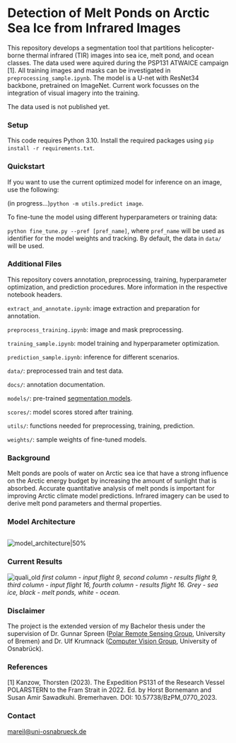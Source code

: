 # Detection of Melt Ponds on Arctic Sea Ice from Infrared Images

This repository develops a segmentation tool that partitions helicopter-borne thermal infrared (TIR) images into sea ice, melt pond, and ocean classes. 
The data used were aquired during the PSP131 ATWAICE campaign [1]. All training images and masks can be investigated in ```preprocessing_sample.ipynb```.
The model is a U-net with ResNet34 backbone, pretrained on ImageNet. Current work focusses on the integration of visual imagery into the training.

The data used is not published yet.

### Setup
This code requires Python 3.10. Install the required packages using ```pip install -r requirements.txt```.

### Quickstart
If you want to use the current optimized model for inference on an image, use the following:

(in progress...)```python -m utils.predict image```.

To fine-tune the model using different hyperparameters or training data:

```python fine_tune.py --pref [pref_name]```, where ```pref_name``` will be used as identifier for the model weights and tracking. By default, the data in ```data/``` will be used.

### Additional Files
This repository covers annotation, preprocessing, training, hyperparameter optimization, and prediction procedures. More information in the respective notebook headers.

```extract_and_annotate.ipynb```: image extraction and preparation for annotation.

```preprocess_training.ipynb```: image and mask preprocessing.

```training_sample.ipynb```: model training and hyperparameter optimization.

```prediction_sample.ipynb```: inference for different scenarios.

```data/```: preprocessed train and test data.

```docs/```: annotation documentation.

```models/```: pre-trained [segmentation models](https://github.com/qubvel/segmentation_models).

```scores/```: model scores stored after training.

```utils/```: functions needed for preprocessing, training, prediction.

```weights/```: sample weights of fine-tuned models.

### Background
Melt ponds are pools of water on Arctic sea ice that have a strong influence on the Arctic energy budget by increasing the amount of sunlight that is absorbed. 
Accurate quantitative analysis of melt ponds is important for improving Arctic climate model predictions.
Infrared imagery can be used to derive melt pond parameters and thermal properties.

### Model Architecture
<img scr="https://github.com/marlens123/ponds_extended/assets/80780236/84dde17c-6ecd-4608-af7f-7be75de84729" width="200">

![model_architecture|50%](https://github.com/marlens123/ponds_extended/assets/80780236/84dde17c-6ecd-4608-af7f-7be75de84729)

### Current Results
![quali_old](https://github.com/marlens123/pond_segmentation/assets/80780236/7228e021-4630-4367-a4c8-e30b2fdfb3da)
*first column - input flight 9, second column - results flight 9, third column - input flight 16, fourth column - results flight 16. Grey - sea ice, black - melt ponds, white - ocean.*

### Disclaimer
The project is the extended version of my Bachelor thesis under the supervision of Dr. Gunnar Spreen ([Polar Remote Sensing Group](https://seaice.uni-bremen.de/research-group/), University of Bremen)
and Dr. Ulf Krumnack ([Computer Vision Group](https://www.ikw.uni-osnabrueck.de/en/research_groups/computer_vision.html), University of Osnabrück).

### References
[1] Kanzow, Thorsten (2023). The Expedition PS131 of the Research Vessel POLARSTERN to the
Fram Strait in 2022. Ed. by Horst Bornemann and Susan Amir Sawadkuhi. Bremerhaven. DOI: 10.57738/BzPM\_0770\_2023.


### Contact
mareil@uni-osnabrueck.de
